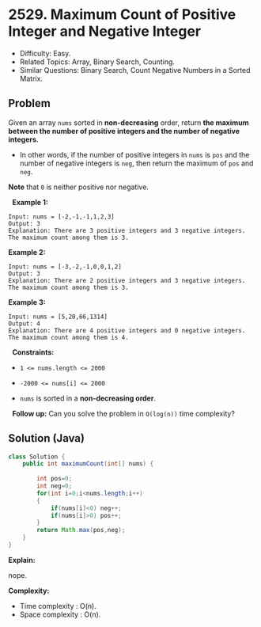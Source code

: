 # 2529. Maximum Count of Positive Integer and Negative Integer

- Difficulty: Easy.
- Related Topics: Array, Binary Search, Counting.
- Similar Questions: Binary Search, Count Negative Numbers in a Sorted Matrix.

## Problem

Given an array ```nums``` sorted in **non-decreasing** order, return **the maximum between the number of positive integers and the number of negative integers.**


	
- In other words, if the number of positive integers in ```nums``` is ```pos``` and the number of negative integers is ```neg```, then return the maximum of ```pos``` and ```neg```.


**Note** that ```0``` is neither positive nor negative.

 
**Example 1:**

```
Input: nums = [-2,-1,-1,1,2,3]
Output: 3
Explanation: There are 3 positive integers and 3 negative integers. The maximum count among them is 3.
```

**Example 2:**

```
Input: nums = [-3,-2,-1,0,0,1,2]
Output: 3
Explanation: There are 2 positive integers and 3 negative integers. The maximum count among them is 3.
```

**Example 3:**

```
Input: nums = [5,20,66,1314]
Output: 4
Explanation: There are 4 positive integers and 0 negative integers. The maximum count among them is 4.
```

 
**Constraints:**


	
- ```1 <= nums.length <= 2000```
	
- ```-2000 <= nums[i] <= 2000```
	
- ```nums``` is sorted in a **non-decreasing order**.


 
**Follow up:** Can you solve the problem in ```O(log(n))``` time complexity?


## Solution (Java)

```java
class Solution {
    public int maximumCount(int[] nums) {
        
        int pos=0;
        int neg=0;
        for(int i=0;i<nums.length;i++)
        {
            if(nums[i]<0) neg++;
            if(nums[i]>0) pos++;
        }
        return Math.max(pos,neg);
    }
}
```

**Explain:**

nope.

**Complexity:**

* Time complexity : O(n).
* Space complexity : O(n).
